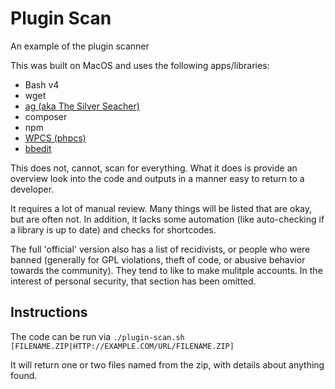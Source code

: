 # Plugin Scan

An example of the plugin scanner

This was built on MacOS and uses the following apps/libraries:

* Bash v4
* wget
* [ag (aka The Silver Seacher)](https://github.com/ggreer/the_silver_searcher)
* composer
* npm
* [WPCS (phpcs)](https://github.com/WordPress/WordPress-Coding-Standards)
* [bbedit](http://www.barebones.com/products/bbedit/index.html)

This does not, cannot, scan for everything. What it does is provide an overview look into the code and outputs in a manner easy to return to a developer.

It requires a lot of manual review. Many things will be listed that are okay, but are often not. In addition, it lacks some automation (like auto-checking if a library is up to date) and checks for shortcodes.

The full 'official' version also has a list of recidivists, or people who were banned (generally for GPL violations, theft of code, or abusive behavior towards the community). They tend to like to make mulitple accounts. In the interest of personal security, that section has been omitted.

## Instructions

The code can be run via `./plugin-scan.sh [FILENAME.ZIP|HTTP://EXAMPLE.COM/URL/FILENAME.ZIP]`

It will return one or two files named from the zip, with details about anything found.
